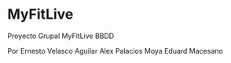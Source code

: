 # MyFitLive
Proyecto Grupal MyFitLive BBDD 

Por Ernesto Velasco Aguilar
Alex Palacios Moya
Eduard Macesano
